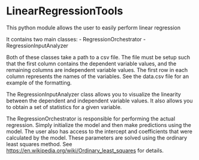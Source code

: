 # LinearRegressionTools
This python module allows the user to easily perform linear regression

It contains two main classes:
    - RegressionOrchestrator
    - RegressionInputAnalyzer
    
Both of these classes take a path to a csv file. The file must be setup such that the first column contains the dependent variable values, and the remaining columns are independent variable values. The first row in each column represents the names of the variables. See the data.csv file for an example of the formatting.

The RegressionInputAnalyzer class allows you to visualize the linearity between the dependent and independent variable values. It also allows you to obtain a set of statistics for a given variable.

The RegressionOrchestrator is responsible for performing the actual regression. Simply initialize the model and then make predictions using the model. The user also has access to the intercept and coefficients that were calculated by the model. These parameters are solved using the ordinary least squares method. See https://en.wikipedia.org/wiki/Ordinary_least_squares for details.




